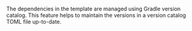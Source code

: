 The dependencies in the template are managed using Gradle version catalog.
This feature helps to maintain the versions in a version catalog TOML file up-to-date.